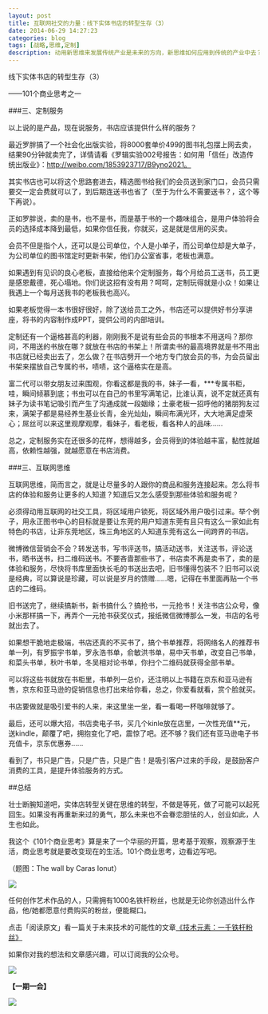 ```yaml
---
layout: post
title: 互联网社交的力量：线下实体书店的转型生存（3）
date: 2014-06-29 14:27:23
categories: blog
tags: [战略,思维,定制]
description: 动用新思维来发展传统产业是未来的方向，新思维如何应用到传统的产业中去？以即将死去的书店为例，这篇文章会告诉你如何转型。
---
```


线下实体书店的转型生存（3）

——101个商业思考之一

###三、定制服务

以上说的是产品，现在说服务，书店应该提供什么样的服务？

最近罗胖搞了一个社会化出版实验，将8000套单价499的图书礼包摆上网去卖，结果90分钟就卖完了，详情请看《罗辑实验002号报告：如何用「信任」改造传统出版业》：http://weibo.com/1853923717/B9yno2021。

其实书店也可以将这个思路套进去，精选图书给我们的会员送到家门口，会员只需要交一定会费就可以了，到后期连送书也省了（至于为什么不需要送书？，这个等下再说）。

正如罗胖说，卖的是书，也不是书，而是基于书的一个趣味组合，是用户体验将会员的选择成本降到最低，如果你信任我，你就买，这是就是信用的买卖。

会员不但是指个人，还可以是公司单位，个人是小单子，而公司单位却是大单子，为公司单位的图书馆定时更新书架，他们办公室省事，老板也满意。

如果遇到有见识的良心老板，直接给他来个定制服务，每个月给员工送书，员工更是感恩戴德，死心塌地。你们说这招有没有用？呵呵，定制玩得就是小众！如果让我遇上一个每月送我书的老板我也高兴。

如果老板觉得一本书很好很好，除了送给员工之外，书店还可以提供好书分享讲座，将书的内容制作成PPT，提供公司的内部培训。

定制还有一个逼格甚高的利器，刚刚我不是说有些会员的书根本不用送吗？那你问，不用送的书放在哪？就放在书店的书架上！所谓卖书的最高境界就是书不用出书店就已经卖出去了，怎么做？在书店劈开一个地方专门放会员的书，为会员留出书架来摆放自己专属的书，啧啧，这个逼格实在是高。

富二代可以带女朋友过来围观，你看这都是我的书，妹子一看，***专属书柜，哇，瞬间倾慕到底；书虫可以在自己的书里写满笔记，比谁认真，说不定就还真有妹子为读书笔记吸引而产生了沟通成就一段姻缘；土豪老板一招呼他的猪朋狗友过来，满架子都是易经养生基业长青，金光灿灿，瞬间布满光环，大大地满足虚荣心；屌丝可以来这里观摩观摩，看妹子，看老板，看各种人的品味……

总之，定制服务实在还很多的花样，想得越多，会员得到的体验越丰富，黏性就越高，依赖性越强，就越愿意在书店消费。

###三、互联网思维

互联网思维，简而言之，就是让尽量多的人跟你的商品和服务连接起来。怎么将书店的体验和服务让更多的人知道？知道后又怎么感受到那些体验和服务呢？

必须得动用互联网的社交工具，将区域用户锁死，将区域外用户吸引过来。举个例子，用永正图书中心的目标就是要让东莞的用户知道东莞有且只有这么一家如此有特色的书店，让非东莞地区，珠三角地区的人知道东莞有这么一间跨界的书店。

微博微信营销会不会？转发送书，写书评送书，搞活动送书，关注送书，评论送书，晒书送书，扫二维码送书。不要吝啬那些书了，书店卖不再是卖书了，卖的是体验和服务，尽快将书库里面快长毛的书送出去吧，旧书懂得包装不？旧书可以说是经典，可以算说是珍藏，可以说是岁月的馈赠……嗯，记得在书里面再贴一个书店的二维码。

旧书送完了，继续搞新书，新书搞什么？搞抢书，一元抢书！关注书店公众号，像小米那样搞一下，再弄个一元抢书获奖仪式，报纸微信微博那么一发，书店的名号就出去了。

如果想干脆地走极端，书店还真的不买书了，搞个书单推荐，将网络名人的推荐书单一列，有罗振宇书单，罗永浩书单，俞敏洪书单，易中天书单，改变自己书单，和菜头书单，秋叶书单，冬吴相对论书单，你扫个二维码就获得全部书单。

可以将这些书就放在书柜里，书单列一总价，还注明以上书籍在京东和亚马逊有售，京东和亚马逊的促销信息也打出来给你看，总之，你爱看就看，赏个脸就买。

书店要做就是吸引爱书的人来，来这里坐一坐，看一看喝一杯咖啡就够了。

最后，还可以爆大招，书店卖电子书，买几个kinle放在店里，一次性充值**元，送kindle，颠覆了吧，拥抱变化了吧，震惊了吧。还不够？我们还有亚马逊电子书充值卡，京东优惠券……

看到了，书只是广告，只是广告，只是广告！是吸引客户过来的手段，是鼓励客户消费的工具，是提升体验服务的方式。

##总结

壮士断腕知道吧，实体店转型关键在思维的转型，不做是等死，做了可能可以起死回生。如果没有再重新来过的勇气，那么未来也不会眷恋胆怯的人，创业如此，人生也如此。

我这个《101个商业思考》算是来了一个华丽的开篇，思考基于观察，观察源于生活，商业思考就是要改变现在的生活。101个商业思考，边看边写吧。

（题图：The wall by Caras Ionut）

![](http://cnfeat.qiniudn.com/mHDSX.png)

任何创作艺术作品的人，只需拥有1000名铁杆粉丝，也就是无论你创造出什么作品，他/她都愿意付费购买的粉丝，便能糊口。

点击「阅读原文」看一篇关于未来技术的可能性的文章[《技术元素：一千铁杆粉丝》](http://select.yeeyan.org/view/43665/378472/)

如果你对我的想法和文章感兴趣，可以订阅我的公众号。

![](http://cnfeat.qiniudn.com/1000.png)

**【一期一会】**

![](http://cnfeat.qiniudn.com/3eff6708b21d881fffdf175013b8b00c.jpg)

